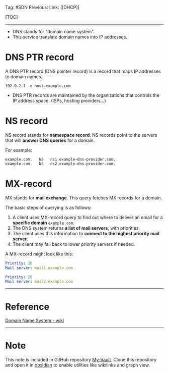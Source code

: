 Tag: #SDN 
Previous: 
Link: [[DHCP]]

[TOC]

---

- DNS stands for "domain name system".
- This service translate domain names into IP addresses.

# DNS PTR record

A DNS PTR record (DNS pointer record) is a record that maps IP addresses to domain names.

```
192.0.2.1 -> host.example.com
```

- DNS PTR records are maintained by the organizations that controls the IP address space. (ISPs, hosting providers...)

# NS record

NS record stands for **namespace record**. NS records point to the servers that will **answer DNS queries** for a domain.

For example:

```
example.com.   NS   ns1.example-dns-provider.com.
example.com.   NS   ns2.example-dns-provider.com.
```

# MX-record

MX stands for **mail exchange**. This query fetches MX records for a domain.

The basic steps of querying is as follows:

1. A client uses MX-record query to find out where to deliver an email for a **specific domain** `example.com`.
2. The DNS system returns **a list of mail servers**, with priorities.
3. The client uses this information to **connect to the highest priority mail server**.
4. The client may fall back to lower priority servers if needed.

A MX-record might look like this:

```yaml
Priority: 10
Mail server: mail1.example.com

Priority: 20
Mail server: mail2.example.com
```

---

# Reference

[Domain Name System - wiki](https://en.wikipedia.org/wiki/Domain_Name_System)

---

# Note

This note is included in GitHub repository [My-Vault](https://github.com/LittleD3092/My-Vault.git). Clone this repository and open it in [obsidian](https://obsidian.md/) to enable utilities like wikilinks and graph view.